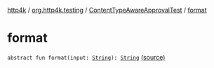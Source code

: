[http4k](../../index.md) / [org.http4k.testing](../index.md) / [ContentTypeAwareApprovalTest](index.md) / [format](./format.md)

# format

`abstract fun format(input: `[`String`](https://kotlinlang.org/api/latest/jvm/stdlib/kotlin/-string/index.html)`): `[`String`](https://kotlinlang.org/api/latest/jvm/stdlib/kotlin/-string/index.html) [(source)](https://github.com/http4k/http4k/blob/master/http4k-testing-approval/src/main/kotlin/org/http4k/testing/ApprovalTest.kt#L78)